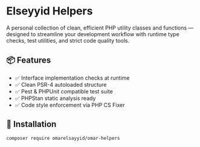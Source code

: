 # Elseyyid Helpers

A personal collection of clean, efficient PHP utility classes and functions — designed to streamline your development workflow with runtime type checks, test utilities, and strict code quality tools.

## 📦 Features

- ✅ Interface implementation checks at runtime
- ✅ Clean PSR-4 autoloaded structure
- ✅ Pest & PHPUnit compatible test suite
- ✅ PHPStan static analysis ready
- ✅ Code style enforcement via PHP CS Fixer

## 🚀 Installation

```bash
composer require omarelsayyid/omar-helpers
